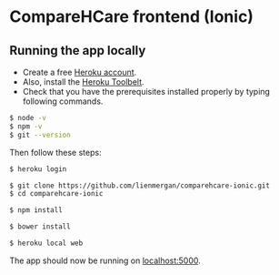 # CompareHCare frontend (Ionic)

## Running the app locally

- Create a free [Heroku account](https://signup.heroku.com/signup/dc).
- Also, install the [Heroku Toolbelt](https://toolbelt.heroku.com/).
- Check that you have the prerequisites installed properly by typing following commands.
```sh
$ node -v
$ npm -v
$ git --version
```

Then follow these steps:

```sh
$ heroku login

$ git clone https://github.com/lienmergan/comparehcare-ionic.git
$ cd comparehcare-ionic

$ npm install

$ bower install

$ heroku local web
```

The app should now be running on [localhost:5000](http://localhost:5000/).